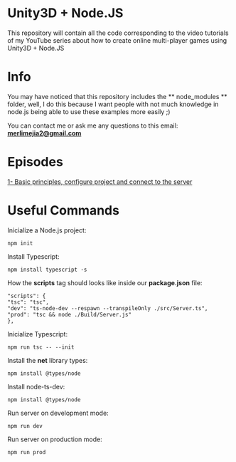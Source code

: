 # Unity3D + Node.JS

This repository will contain all the code corresponding to the video tutorials of my YouTube series about how to create online multi-player games using Unity3D + Node.JS


# Info

You may have noticed that this repository includes the ** node_modules ** folder, well, I do this because I want people with not much knowledge in node.js being able to use these examples more easily ;)

You can contact me or ask me any questions to this email: **merlimejia2@gmail.com**

# Episodes

[1- Basic principles, configure project and connect to the server](https://youtu.be/uD1320SRAzo)


# Useful Commands

Inicialize a Node.js project:

    npm init

Install Typescript:

    npm install typescript -s

How the **scripts** tag should looks like inside our **package.json** file:

    "scripts": {  
    "tsc": "tsc",  
    "dev": "ts-node-dev --respawn --transpileOnly ./src/Server.ts",  
    "prod": "tsc && node ./Build/Server.js"  
    },

Inicialize Typescript:

    npm run tsc -- --init

Install the **net** library types:

    npm install @types/node

Install node-ts-dev:

```
npm install @types/node
```

Run server on development mode:

    npm run dev

Run server on production mode:

    npm run prod

